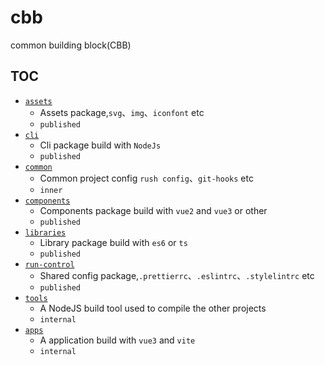 # cbb

common building block(CBB)

## TOC

- [`assets`](./assets)
  - Assets package,`svg`、`img`、`iconfont` etc
  - `published`
- [`cli`](./cli)
  - Cli package build with `NodeJs`
  - `published`
- [`common`](./common)
  - Common project config `rush config`、`git-hooks` etc
  - `inner`
- [`components`](./components)
  - Components package build with `vue2` and `vue3` or other
  - `published`
- [`libraries`](./libraries)
  - Library package build with `es6` or `ts`
  - `published`
- [`run-control`](./run-control)
  - Shared config package,`.prettierrc`、`.eslintrc`、`.stylelintrc` etc
  - `published`
- [`tools`](./tools)
  - A NodeJS build tool used to compile the other projects
  - `internal`
- [`apps`](./apps)
  - A application build with `vue3` and `vite`
  - `internal`

